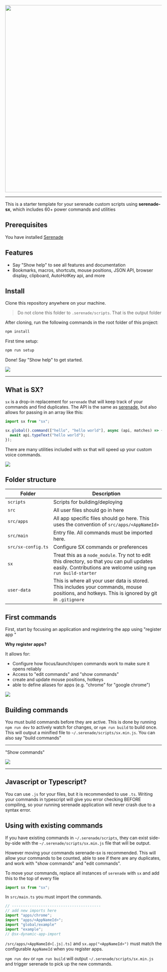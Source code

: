 <p align="center">
    <img width="600" src="https://i.imgur.com/qdvEs2C.png"/>
</p>

---

This is a starter template for your serenade custom scripts using **serenade-sx**, which includes 60+ power commands and utilities

## Prerequisites
You have installed [Serenade](https://serenade.ai)

## Features
- Say "Show help" to see all features and documentation
- Bookmarks, macros, shortcuts, mouse positions, JSON API, browser display, clipboard, AutoHotKey api, and more

## Install

Clone this repository anywhere on your machine.

> Do not clone this folder to `.serenade/scripts`. 
> That is the output folder

After cloning, run the following commands in the root folder of this project:
```bash
npm install
```

First time setup:
```bash
npm run setup
```

Done! Say "Show help" to get started.

<img src="https://i.imgur.com/Io5pRZm.png"/>

---

## What is SX?
`sx` is a drop-in replacement for `serenade` that will keep track of your
commands and find duplicates. The API is the same as [serenade](https://serenade.ai/docs/api#api-reference), but also allows for passing in 
an array like this:

```js
import sx from "sx";

sx.global().command(["hello", "hello world"], async (api, matches) => {
  await api.typeText("hello world");
});
```

There are many utilities included with sx that will speed up your custom voice commands.

<img src="https://i.imgur.com/4gbNMBA.png"/>

## Folder structure
| Folder | Description |
| --- | --- |
| `scripts` | Scripts for building/deploying |
| `src` | All user files should go in here |
| `src/apps` | All app specific files should go here. This uses the convention of `src/apps/<AppNameId>` |
| `src/main` | Entry file. All commands must be imported here. |
| `src/sx‑config.ts` | Configure SX commands or preferences |
| `sx` | Treat this as a `node_module`. Try not to edit this directory, so that you can pull updates easily. Contributions are welcome using `npm run build-starter` |
| `user‑data` | This is where all your user data is stored. This includes your commands, mouse positions, and hotkeys. This is ignored by git in `.gitignore` |

## First commands

First, start by focusing an application and registering the app using "register app <name>"

**Why register apps?**

It allows for:
- Configure how focus/launch/open commands work to make sure it opens reliably
- Access to "edit commands" and "show commands"
- create and update mouse positions, hotkeys
- able to define aliases for apps (e.g. "chrome" for "google chrome")

<img src="https://i.imgur.com/Le25Ndx.png"/>

## Building commands

You must build commands before they are active. This is done by running
`npm run dev` to actively watch for changes, or `npm run build` to build once.
This will output a minified file to `~/.serenade/scripts/sx.min.js`. You can also say
"build commands"

---

"Show commands"

<img src="https://i.imgur.com/7XFbTVU.png"/>

---

## Javascript or Typescript?
You can use `.js` for your files, but it is recommended to use `.ts`. 
Writing your commands in typescript will give you error checking BEFORE
compiling, so your running serenade application will never crash due to a
syntax error.

## Using with existing commands
If you have existing commands in `~/.serenade/scripts`, they can exist 
side-by-side with the `~/.serenade/scripts/sx.min.js` file that will be output.

However moving your commands serenade-sx is recommended. This will allow your commands to be counted, able to see if there are any duplicates, and 
work with "show commands" and "edit commands". 

To move your commands, replace all instances of `serenade` with `sx` and
add this to the top of every file
```js
import sx from "sx";
```

In `src/main.ts` you must import the commands.
```js
// ----------------------------------------
// add new imports here
import "apps/chrome";
import "apps/<AppNameId>";
import "global/example"
import "example";
// @sx-dynamic-app-import
```

 `/src/apps/<AppNameId>[.js|.ts]` and `sx.app("<AppNameId>")` must match the configurable `AppNameId` when you register apps.

`npm run dev` or `npm run build` will output `~/.serenade/scripts/sx.min.js` and trigger serenade to pick up the new commands. 

